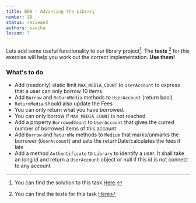 ```yaml
---
title: B08 - Advancing the Library
number: 19
status: reviewed
authors: sascha
lesson: 7
---
```


Lets add some useful functionality to our library project[^solution]. The **tests** [^tests] for this exercise will help you work out the correct implementation. **Use them!**

[^tests]:
    You can find the tests for this task [Here](https://github.com/satkowski/csharp-solutions/tree/master/lesson_07/B08_advanced_example/Tests)

[^solution]:
    You can find the solution to this task [Here](https://github.com/satkowski/csharp-solutions/tree/master/lesson_07/B08_advanced_example/ExerciseSolution/).

### What's to do

- Add (readonly) static limit `MAX_MEDIA_COUNT` to `UserAccount` to express that a user can only borrow 10 items
- Add `Borrow` and `ReturnMedia` methods to `UserAccount` (return bool)
- `ReturnMedia` should also update the Fees
- You can only return what you have borrowed. 
- You can only borrow if `MAX_MEDIA_COUNT` is not reached
- Add a property `BorrowedCount` to `UserAccount` that gives the curred number of borrowed items of this account
- Add `Borrow` and `ReturnMe` methods to `Medium` that marks/unmarks the borrower (`UserAccount`) and sets the returnDate/calculates the fees if late
- Add a method `Authentificate` to `Library` to identify a user. It shall take an long id and return a `UserAccount` object or null if this id is not connect to any account
